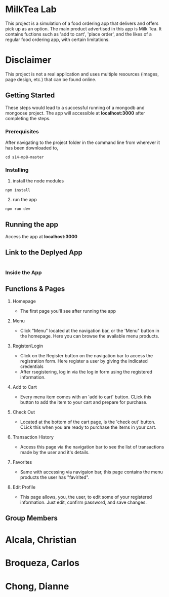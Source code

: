 # MilkTea Lab
This project is a simulation of a food ordering app that delivers and offers pick up as an option. The main product advertised in this app is Milk Tea. It contains fuctions such as 'add to cart', 'place order', and the likes of a regular food ordering app, with certain limitations.

# Disclaimer
This project is not a real application and uses multiple resources (images, page design, etc.) that can be found online.

## Getting Started

These steps would lead to a successful running of a mongodb and mongoose project. The app will accessible at **localhost:3000** after completing the steps.

### Prerequisites

After navigating to the project folder in the command line from wherever it has been downloaded to,

```
cd s14-mp8-master
```

### Installing

1. install the node modules

```
npm install
```

2. run the app

```
npm run dev
```

## Running the app

Access the app at **localhost:3000**

## Link to the Deplyed App
```

```

### Inside the App

## Functions & Pages

1. Homepage
    - The first page you'll see after running the app

2. Menu
    - Click "Menu" located at the navigation bar, or the 'Menu" button in the homepage. Here you can browse
      the available menu products.

3. Register/Login
    - Click on the Register button on the navigation bar to access the registration form. Here register a user
      by giving the indicated credentials
    - After rsegistering, log in via the log in form using the registered information.

4. Add to Cart
    - Every menu item comes with an 'add to cart' button. CLick this button to add the item to your cart and 
      prepare for purchase.

5. Check Out
    - Located at the bottom of the cart page, is the 'check out' button. CLick this when you are ready to 
      purchase the items in your cart.

6. Transaction History
    - Access this page via the navigation bar to see the list of transactions made by the user and it's details.

7. Favorites
    - Same with accessing via navigaion bar, this page contains the menu products the user has "favirited".

8. Edit Profile
    - This page allows, you, the user, to edit some of your registered information. Just edit, confirm password,
      and save changes.


## Group Members
# Alcala, Christian
# Broqueza, Carlos
# Chong, Dianne



